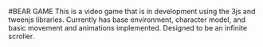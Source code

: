 #BEAR GAME
This is a video game that is in development using the 3js and tweenjs libraries. Currently has base environment, character model, and basic movement and animations implemented. Designed to be an infinite scroller.
